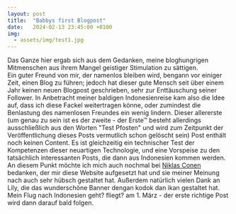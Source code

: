 ```yaml
---
layout: post
title:  "Babbys first Blogpost"
date:   2024-02-13 23:45:00 +0100
img: 
  - assets/img/test1.jpg
--- 
```

Das Ganze hier ergab sich aus dem Gedanken, meine bloghungrigen Mitmenschen aus ihrem Mangel geistiger Stimulation zu sättigen. 
<br>
Ein guter Freund von mir, der namenlos bleiben wird, bengann vor einiger Zeit, einen Blog zu führen; jedoch hat dieser gute Mensch seit über einem Jahr keinen neuen Blogpost geschrieben,
sehr zur Enttäuschung seiner Follower.
In Anbetracht meiner baldigen Indonesienreise kam also die Idee auf, dass ich diese Fackel weitertragen könne, oder zumindest die Benlastung des namenlosen Freundes ein wenig lindern.
Dieser allererste (um genau zu sein ist es der zweite - der Erste™ besteht allerdings ausschließlich aus den Worten "Test Pfosten" und wird zum Zeitpunkt der Veröffentlichung dieses Posts
vermutlich schon gelöscht sein) Post enthält noch keinen Content. Es ist gleichzeitig ein technischer Test der Kompetenzen dieser neuartigen Technologie, und eine Vorspeise zu den tatsächlich
interessanten Posts, die dann aus Indonesien kommen werden.
<br>
An diesem Punkt möchte ich mich auch nochmal bei <a href="https://github.com/Nordegraf">Niklas Conen</a> bedanken, der mir diese Website aufgesetzt hat und sie 
meiner Meinung nach auch sehr hübsch gestaltet hat.
Außerdem natürlich vielen Dank an Lily, die das wunderschöne Banner dengan kodok dan ikan gestaltet hat.
<br>
Mein Flug nach Indonesien geht? fliegt? am 1. März - der erste richtige Post wird dann darauf bald folgen.
